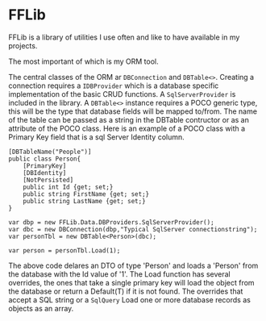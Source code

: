 # FFLib
FFLib is a library of utilities I use often and like to have available in my projects.

The most important of which is my ORM tool. 

The central classes of the ORM ar `DBConnection` and `DBTable<>`. Creating a connection requires a `IDBProvider` which is a database specific implementation of the basic CRUD functions. A `SqlServerProvider` is included in the library. A `DBTable<>` instance requires a POCO generic type, this will be the type that database fields will be mapped to/from. The name of the table can be passed as a string in the DBTable contructor or as an attribute of the POCO class. Here is an example of a POCO class with a Primary Key field that is a sql Server Identity column.

```
[DBTableName("People")]
public class Person{
	[PrimaryKey]
	[DBIdentity]
	[NotPersisted]
	public int Id {get; set;}
	public string FirstName {get; set;}
	public string LastName {get; set;}
}

var dbp = new FFLib.Data.DBProviders.SqlServerProvider();
var dbc = new DBConnection(dbp,"Typical SqlServer connectionstring");
var personTbl = new DBTable<Person>(dbc);

var person = personTbl.Load(1);

```

The above code delares an DTO of type 'Person' and loads a 'Person' from the database with the Id value of '1'.
The Load function has several overrides, the ones that take a single primary key will load the object from the database or return a Default(T) if it is not found. The overrides that accept a SQL string or a `SqlQuery` Load one or more database records as objects as an array. 
